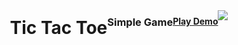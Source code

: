 <head>
    <style>
        *{
            margin: 0;
            padding: 0;
        }
        body{
            display: flex;
            width: 100vw;
            height: 100vh;
            align-items: center;
            justify-content: center;
            text-align: center;
        }
    </style>
</head>
<body>
    <h1> Tic Tac Toe </h1>
    <h3> Simple Game </h3>
    <a href="https://whitebbx.github.io/Tic-Tac-Toe/"><h4> Play Demo </h5></a>
    <img src="https://skillicons.dev/icons?i=html,css,js" />
</body>
